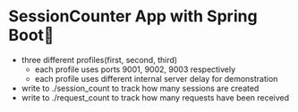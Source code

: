 # SessionCounter App with Spring Boot📒
- three different profiles(first, second, third)
  - each profile uses ports 9001, 9002, 9003 respectively
  - each profile uses different internal server delay for demonstration 
- write to ./session_count to track how many sessions are created
- write to ./request_count to track how many requests have been received

